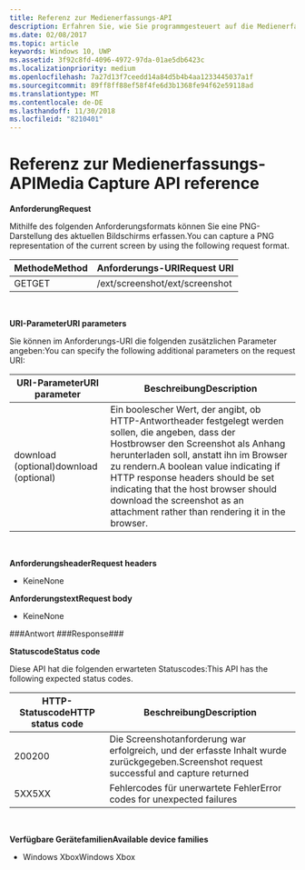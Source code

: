 ```yaml
---
title: Referenz zur Medienerfassungs-API
description: Erfahren Sie, wie Sie programmgesteuert auf die Medienerfassungs-API zugreifen.
ms.date: 02/08/2017
ms.topic: article
keywords: Windows 10, UWP
ms.assetid: 3f92c8fd-4096-4972-97da-01ae5db6423c
ms.localizationpriority: medium
ms.openlocfilehash: 7a27d13f7ceedd14a84d5b4b4aa1233445037a1f
ms.sourcegitcommit: 89ff8ff88ef58f4fe6d3b1368fe94f62e59118ad
ms.translationtype: MT
ms.contentlocale: de-DE
ms.lasthandoff: 11/30/2018
ms.locfileid: "8210401"
---
```

# <a name="media-capture-api-reference"></a><span data-ttu-id="29e79-104">Referenz zur Medienerfassungs-API</span><span class="sxs-lookup"><span data-stu-id="29e79-104">Media Capture API reference</span></span> #

**<span data-ttu-id="29e79-105">Anforderung</span><span class="sxs-lookup"><span data-stu-id="29e79-105">Request</span></span>**

<span data-ttu-id="29e79-106">Mithilfe des folgenden Anforderungsformats können Sie eine PNG-Darstellung des aktuellen Bildschirms erfassen.</span><span class="sxs-lookup"><span data-stu-id="29e79-106">You can capture a PNG representation of the current screen by using the following request format.</span></span>

| <span data-ttu-id="29e79-107">Methode</span><span class="sxs-lookup"><span data-stu-id="29e79-107">Method</span></span>        | <span data-ttu-id="29e79-108">Anforderungs-URI</span><span class="sxs-lookup"><span data-stu-id="29e79-108">Request URI</span></span>     | 
| ------------- |-----------------|
| <span data-ttu-id="29e79-109">GET</span><span class="sxs-lookup"><span data-stu-id="29e79-109">GET</span></span>           | <span data-ttu-id="29e79-110">/ext/screenshot</span><span class="sxs-lookup"><span data-stu-id="29e79-110">/ext/screenshot</span></span> |
<br>

**<span data-ttu-id="29e79-111">URI-Parameter</span><span class="sxs-lookup"><span data-stu-id="29e79-111">URI parameters</span></span>**

<span data-ttu-id="29e79-112">Sie können im Anforderungs-URI die folgenden zusätzlichen Parameter angeben:</span><span class="sxs-lookup"><span data-stu-id="29e79-112">You can specify the following additional parameters on the request URI:</span></span>


| <span data-ttu-id="29e79-113">URI-Parameter</span><span class="sxs-lookup"><span data-stu-id="29e79-113">URI parameter</span></span>      | <span data-ttu-id="29e79-114">Beschreibung</span><span class="sxs-lookup"><span data-stu-id="29e79-114">Description</span></span>     | 
| ------------------ |-----------------|
| <span data-ttu-id="29e79-115">download (optional)</span><span class="sxs-lookup"><span data-stu-id="29e79-115">download (optional)</span></span>| <span data-ttu-id="29e79-116">Ein boolescher Wert, der angibt, ob HTTP-Antwortheader festgelegt werden sollen, die angeben, dass der Hostbrowser den Screenshot als Anhang herunterladen soll, anstatt ihn im Browser zu rendern.</span><span class="sxs-lookup"><span data-stu-id="29e79-116">A boolean value indicating if HTTP response headers should be set indicating that the host browser should download the screenshot as an attachment rather than rendering it in the browser.</span></span>  |
<br>

**<span data-ttu-id="29e79-117">Anforderungsheader</span><span class="sxs-lookup"><span data-stu-id="29e79-117">Request headers</span></span>**

* <span data-ttu-id="29e79-118">Keine</span><span class="sxs-lookup"><span data-stu-id="29e79-118">None</span></span>

**<span data-ttu-id="29e79-119">Anforderungstext</span><span class="sxs-lookup"><span data-stu-id="29e79-119">Request body</span></span>**

* <span data-ttu-id="29e79-120">Keine</span><span class="sxs-lookup"><span data-stu-id="29e79-120">None</span></span>

###<a name="response"></a><span data-ttu-id="29e79-121">Antwort ###</span><span class="sxs-lookup"><span data-stu-id="29e79-121">Response###</span></span>

**<span data-ttu-id="29e79-122">Statuscode</span><span class="sxs-lookup"><span data-stu-id="29e79-122">Status code</span></span>**

<span data-ttu-id="29e79-123">Diese API hat die folgenden erwarteten Statuscodes:</span><span class="sxs-lookup"><span data-stu-id="29e79-123">This API has the following expected status codes.</span></span>

| <span data-ttu-id="29e79-124">HTTP-Statuscode</span><span class="sxs-lookup"><span data-stu-id="29e79-124">HTTP status code</span></span>   | <span data-ttu-id="29e79-125">Beschreibung</span><span class="sxs-lookup"><span data-stu-id="29e79-125">Description</span></span>     | 
| ------------------ |-----------------|
| <span data-ttu-id="29e79-126">200</span><span class="sxs-lookup"><span data-stu-id="29e79-126">200</span></span>                | <span data-ttu-id="29e79-127">Die Screenshotanforderung war erfolgreich, und der erfasste Inhalt wurde zurückgegeben.</span><span class="sxs-lookup"><span data-stu-id="29e79-127">Screenshot request successful and capture returned</span></span> |
| <span data-ttu-id="29e79-128">5XX</span><span class="sxs-lookup"><span data-stu-id="29e79-128">5XX</span></span>                | <span data-ttu-id="29e79-129">Fehlercodes für unerwartete Fehler</span><span class="sxs-lookup"><span data-stu-id="29e79-129">Error codes for unexpected failures</span></span> |
<br>

**<span data-ttu-id="29e79-130">Verfügbare Gerätefamilien</span><span class="sxs-lookup"><span data-stu-id="29e79-130">Available device families</span></span>**

* <span data-ttu-id="29e79-131">Windows Xbox</span><span class="sxs-lookup"><span data-stu-id="29e79-131">Windows Xbox</span></span>

